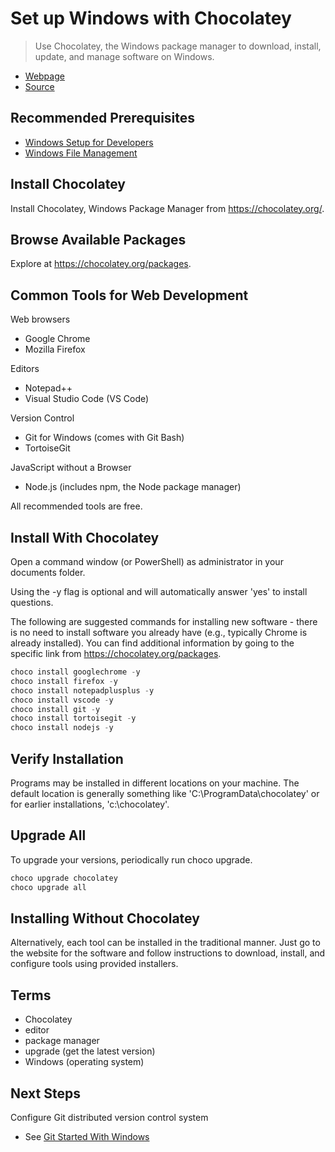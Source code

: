 # Set up Windows with Chocolatey

> Use Chocolatey, the Windows package manager to download, install, update, and manage software on Windows.

- [Webpage](https://denisecase.github.io/get-setup-with-chocolatey/)
- [Source](https://github.com/denisecase/get-setup-with-chocolatey)

## Recommended Prerequisites

- [Windows Setup for Developers](https://github.com/denisecase/windows-setup)
- [Windows File Management](https://github.com/denisecase/windows-file-management)

## Install Chocolatey

Install Chocolatey, Windows Package Manager from <https://chocolatey.org/>.

## Browse Available Packages

Explore at <https://chocolatey.org/packages>.

## Common Tools for Web Development

Web browsers

- Google Chrome
- Mozilla Firefox

Editors

- Notepad++
- Visual Studio Code (VS Code)

Version Control

- Git for Windows (comes with Git Bash)
- TortoiseGit

JavaScript without a Browser

- Node.js (includes npm, the Node package manager)

All recommended tools are free.

## Install With Chocolatey

Open a command window (or PowerShell) as administrator in your documents folder.

Using the -y flag is optional and will automatically answer 'yes' to install questions.

The following are suggested commands for installing new software - there is no need to install software you already have (e.g., typically Chrome is already installed). You can find additional information by going to the specific link from <https://chocolatey.org/packages>.

```Powershell
choco install googlechrome -y
choco install firefox -y
choco install notepadplusplus -y
choco install vscode -y
choco install git -y
choco install tortoisegit -y
choco install nodejs -y
```

## Verify Installation

Programs may be installed in different locations on your machine. 
The default location is generally something like 'C:\ProgramData\chocolatey' or for earlier installations, 'c:\chocolatey'.

## Upgrade All

To upgrade your versions, periodically run choco upgrade.

```Powershell
choco upgrade chocolatey
choco upgrade all
```

## Installing Without Chocolatey

Alternatively, each tool can be installed in the traditional manner. Just go to the website for the software and follow instructions to download, install, and configure tools using provided installers.

## Terms

- Chocolatey
- editor
- package manager
- upgrade (get the latest version)
- Windows (operating system)

## Next Steps

Configure Git distributed version control system

- See [Git Started With Windows](https://github.com/denisecase/git-started-windows)
